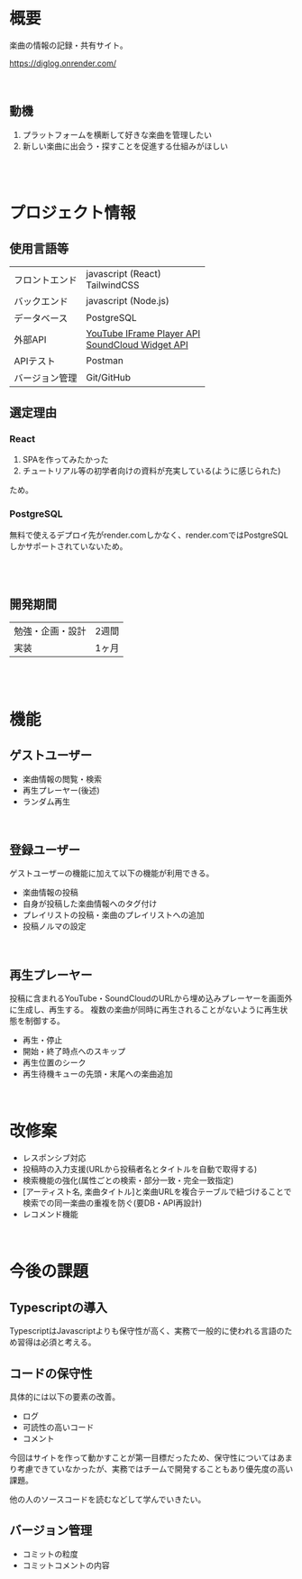 

# 概要
楽曲の情報の記録・共有サイト。

https://diglog.onrender.com/

<br>

## 動機
1. プラットフォームを横断して好きな楽曲を管理したい
2. 新しい楽曲に出会う・探すことを促進する仕組みがほしい

<br>
<br>

# プロジェクト情報

## 使用言語等
 <table>
    <tr>
      <td>フロントエンド</td>
      <td>javascript (React)
      <br>
      TailwindCSS
      </td>
    </tr>
    <tr>
      <td>バックエンド</td>
      <td>javascript (Node.js)</td>
    </tr>
    <tr>
      <td>データベース</td>
      <td>PostgreSQL</td>
    </tr>
    <tr>
      <td>外部API</td>
      <td>
      <a href="https://developers.google.com/youtube/iframe_api_reference">
      YouTube IFrame Player API
      </a>
      <br>
      <a href="https://developers.soundcloud.com/docs/api/html5-widget">
      SoundCloud Widget API
      </a>
      </td>
    </tr>
    <tr>
      <td>APIテスト</td>
      <td>Postman</td>
    </tr>
    <tr>
      <td>バージョン管理</td>
      <td>Git/GitHub</td>
    </tr>
 </table>

## 選定理由

### React
1. SPAを作ってみたかった
2. チュートリアル等の初学者向けの資料が充実している(ように感じられた)

ため。
 
### PostgreSQL

無料で使えるデプロイ先がrender.comしかなく、render.comではPostgreSQLしかサポートされていないため。

<br>
<br>


## 開発期間
 <table>
    <tr>
        <td>勉強・企画・設計</td>
        <td>2週間</td>
    </tr>
    <tr>
        <td>実装</td>
        <td>1ヶ月</td>
    </tr>
 </table>

<br>
<br>


# 機能
## ゲストユーザー
- 楽曲情報の閲覧・検索
- 再生プレーヤー(後述)
- ランダム再生

<br>

## 登録ユーザー

ゲストユーザーの機能に加えて以下の機能が利用できる。
- 楽曲情報の投稿
- 自身が投稿した楽曲情報へのタグ付け
- プレイリストの投稿・楽曲のプレイリストへの追加
- 投稿ノルマの設定

<br>

## 再生プレーヤー
投稿に含まれるYouTube・SoundCloudのURLから埋め込みプレーヤーを画面外に生成し、再生する。
複数の楽曲が同時に再生されることがないように再生状態を制御する。
- 再生・停止
- 開始・終了時点へのスキップ
- 再生位置のシーク
- 再生待機キューの先頭・末尾への楽曲追加

<br>

# 改修案
- レスポンシブ対応
- 投稿時の入力支援(URLから投稿者名とタイトルを自動で取得する)
- 検索機能の強化(属性ごとの検索・部分一致・完全一致指定)
- [アーティスト名, 楽曲タイトル]と楽曲URLを複合テーブルで紐づけることで検索での同一楽曲の重複を防ぐ(要DB・API再設計)
- レコメンド機能

<br>

# 今後の課題
 ## Typescriptの導入
 TypescriptはJavascriptよりも保守性が高く、実務で一般的に使われる言語のため習得は必須と考える。

 ## コードの保守性

具体的には以下の要素の改善。

 - ログ
 - 可読性の高いコード
 - コメント

今回はサイトを作って動かすことが第一目標だったため、保守性についてはあまり考慮できていなかったが、実務ではチームで開発することもあり優先度の高い課題。

他の人のソースコードを読むなどして学んでいきたい。

 ## バージョン管理

- コミットの粒度
- コミットコメントの内容